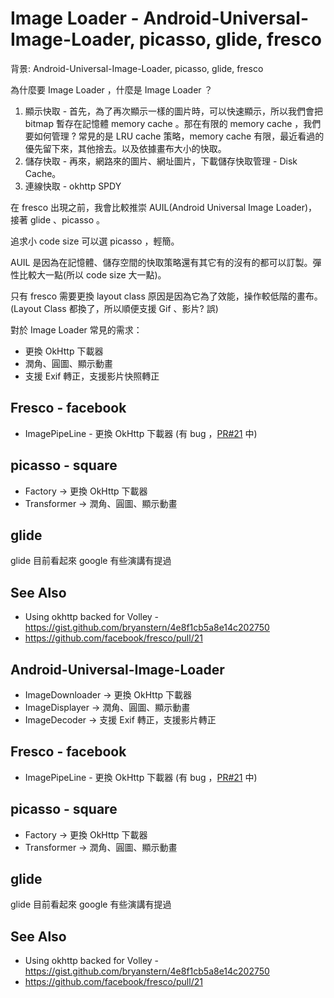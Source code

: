 # Image Loader - Android-Universal-Image-Loader, picasso, glide, fresco

背景: Android-Universal-Image-Loader, picasso, glide, fresco

為什麼要 Image Loader ，什麼是 Image Loader ？

1. 顯示快取 - 首先，為了再次顯示一樣的圖片時，可以快速顯示，所以我們會把 bitmap 暫存在記憶體 memory cache 。那在有限的 memory cache ，我們要如何管理 ? 常見的是 LRU cache 策略，memory cache 有限，最近看過的優先留下來，其他捨去。以及依據畫布大小的快取。
2. 儲存快取 - 再來，網路來的圖片、網址圖片，下載儲存快取管理 - Disk Cache。
3. 連線快取 - okhttp SPDY

在 fresco 出現之前，我會比較推崇 AUIL(Android Universal Image Loader)，接著 glide 、picasso 。

追求小 code size 可以選 picasso ，輕簡。

AUIL 是因為在記憶體、儲存空間的快取策略還有其它有的沒有的都可以訂製。彈性比較大一點(所以 code size 大一點)。

只有 fresco 需要更換 layout class 原因是因為它為了效能，操作較低階的畫布。(Layout Class 都換了，所以順便支援 Gif 、影片? 誤)

對於 Image Loader 常見的需求：

* 更換 OkHttp 下載器
* 潤角、圓圖、顯示動畫
* 支援 Exif 轉正，支援影片快照轉正

## Fresco - facebook

* ImagePipeLine - 更換 OkHttp 下載器 (有 bug ，[PR#21](https://github.com/facebook/fresco/pull/21) 中)

## picasso - square

* Factory -> 更換 OkHttp 下載器
* Transformer -> 潤角、圓圖、顯示動畫

## glide

glide 目前看起來 google 有些演講有提過

## See Also

* Using okhttp backed for Volley - https://gist.github.com/bryanstern/4e8f1cb5a8e14c202750
* https://github.com/facebook/fresco/pull/21

## Android-Universal-Image-Loader

* ImageDownloader -> 更換 OkHttp 下載器
* ImageDisplayer -> 潤角、圓圖、顯示動畫
* ImageDecoder -> 支援 Exif 轉正，支援影片轉正

## Fresco - facebook

* ImagePipeLine - 更換 OkHttp 下載器 (有 bug ，[PR#21](https://github.com/facebook/fresco/pull/21) 中)

## picasso - square

* Factory -> 更換 OkHttp 下載器
* Transformer -> 潤角、圓圖、顯示動畫

## glide

glide 目前看起來 google 有些演講有提過

## See Also

* Using okhttp backed for Volley - https://gist.github.com/bryanstern/4e8f1cb5a8e14c202750
* https://github.com/facebook/fresco/pull/21